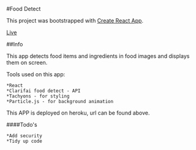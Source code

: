 #Food Detect

This project was bootstrapped with [Create React App](https://github.com/facebook/create-react-app).

[Live](https://mysterious-sands-38691.herokuapp.com/)

##Info

This app detects food items and ingredients in food images and displays them on screen.

Tools used on this app: 

	*React 
	*Clarifai food detect - API
	*Tachyons - for styling
	*Particle.js - for background animation

This APP is deployed on heroku, url can be found above. 

####Todo's 

	*Add security
	*Tidy up code 



